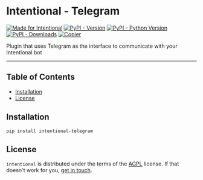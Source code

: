 # Intentional - Telegram

[![Made for Intentional](https://img.shields.io/badge/made_for-intentional-blue)](https://intentional-ai.github.io/intentional/docs/home/)
[![PyPI - Version](https://img.shields.io/pypi/v/intentional-telegram.svg)](https://pypi.org/project/intentional-telegram)
[![PyPI - Python Version](https://img.shields.io/pypi/pyversions/intentional-telegram.svg)](https://pypi.org/project/intentional-telegram)
[![PyPI - Downloads](https://img.shields.io/pypi/dm/intentional-telegram)](https://pypistats.org/packages/intentional-telegram)
[![Copier](https://img.shields.io/endpoint?url=https://raw.githubusercontent.com/copier-org/copier/master/img/badge/badge-grayscale-inverted-border-orange.json)](https://github.com/copier-org/copier)

Plugin that uses Telegram as the interface to communicate with your Intentional bot

-----

## Table of Contents

- [Installation](#installation)
- [License](#license)

## Installation

```console
pip install intentional-telegram
```

## License

`intentional` is distributed under the terms of the [AGPL](LICENSE.txt) license. If that doesn't work for you, [get in touch](mailto:github@zansara.dev).
